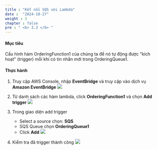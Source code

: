 ```yaml
---
title : "Kết nối SQS với Lambda"
date :  "2024-10-27" 
weight : 3
chapter : false
pre : " <b> 3.3 </b> "
---
```



#### Mục tiêu
Cấu hình hàm OrderingFunction1 của chúng ta để nó tự động được "kích hoạt" (trigger) mỗi khi có tin nhắn mới trong OrderingQueue1.

#### Thực hành
1. Truy cập AWS Console, nhập **EventBridge** và truy cập vào dịch vụ **Amazon EventBridge**
![](images/2-3/01.png?width=50pc)

2. Từ danh sách các hàm lambda, click **OrderingFunction1** và chọn **Add trigger**
![](images/3-3/02.png?width=50pc)

3. Trong giao diện add trigger
   - Select a source chọn: **SQS**
   - SQS Queue chọn **OrderingQueue1**
   - Click **Add**
![](images/3-3/03.png?width=50pc)

4. Kiểm tra đã trigger thành công 
![](images/3-3/04.png?width=50pc)

